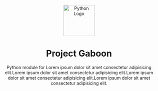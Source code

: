 <p align="center">
  <img src="https://upload.wikimedia.org/wikipedia/commons/thumb/c/c3/Python-logo-notext.svg/768px-Python-logo-notext.svg.png" width="100" alt="Python Logo"/>
<h1 align="center"> Project Gaboon </h1>
</p><p align="center">Python module for Lorem ipsum dolor sit amet consectetur adipisicing elit.Lorem ipsum dolor sit amet consectetur adipisicing elit.Lorem ipsum dolor sit amet consectetur adipisicing elit.Lorem ipsum dolor sit amet consectetur adipisicing elit.</p>
